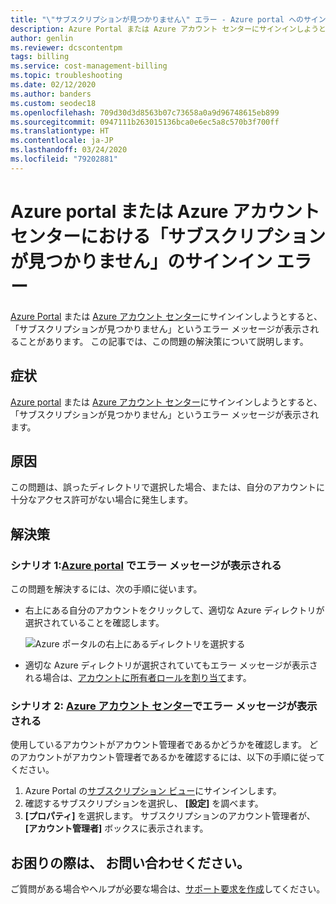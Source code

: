 ```yaml
---
title: "\"サブスクリプションが見つかりません\" エラー - Azure portal へのサインイン"
description: Azure Portal または Azure アカウント センターにサインインしようとすると「サブスクリプションが見つかりません」エラーになるという問題の解決策を示します。
author: genlin
ms.reviewer: dcscontentpm
tags: billing
ms.service: cost-management-billing
ms.topic: troubleshooting
ms.date: 02/12/2020
ms.author: banders
ms.custom: seodec18
ms.openlocfilehash: 709d30d3d8563b07c73658a0a9d96748615eb899
ms.sourcegitcommit: 0947111b263015136bca0e6ec5a8c570b3f700ff
ms.translationtype: HT
ms.contentlocale: ja-JP
ms.lasthandoff: 03/24/2020
ms.locfileid: "79202881"
---
```

# <a name="no-subscriptions-found-sign-in-error-for-azure-portal-or-azure-account-center"></a>Azure portal または Azure アカウント センターにおける「サブスクリプションが見つかりません」のサインイン エラー

[Azure Portal](https://portal.azure.com/) または [Azure アカウント センター](https://account.windowsazure.com/Subscriptions)にサインインしようとすると、「サブスクリプションが見つかりません」というエラー メッセージが表示されることがあります。 この記事では、この問題の解決策について説明します。

## <a name="symptom"></a>症状

[Azure portal](https://portal.azure.com/) または [Azure アカウント センター](https://account.windowsazure.com/Subscriptions)にサインインしようとすると、「サブスクリプションが見つかりません」というエラー メッセージが表示されます。

## <a name="cause"></a>原因

この問題は、誤ったディレクトリで選択した場合、または、自分のアカウントに十分なアクセス許可がない場合に発生します。

## <a name="solution"></a>解決策

### <a name="scenario-1-error-message-is-received-in-the-azure-portal"></a>シナリオ 1:[Azure portal](https://portal.azure.com) でエラー メッセージが表示される

この問題を解決するには、次の手順に従います。

* 右上にある自分のアカウントをクリックして、適切な Azure ディレクトリが選択されていることを確認します。

  ![Azure ポータルの右上にあるディレクトリを選択する](./media/no-subscriptions-found/directory-switch.png)
* 適切な Azure ディレクトリが選択されていてもエラー メッセージが表示される場合は、[アカウントに所有者ロールを割り当て](../../role-based-access-control/role-assignments-portal.md)ます。

### <a name="scenario-2-error-message-is-received-in-the-azure-account-center"></a>シナリオ 2: [Azure アカウント センター](https://account.windowsazure.com/Subscriptions)でエラー メッセージが表示される

使用しているアカウントがアカウント管理者であるかどうかを確認します。 どのアカウントがアカウント管理者であるかを確認するには、以下の手順に従ってください。

1. Azure Portal の[サブスクリプション ビュー](https://portal.azure.com/#blade/Microsoft_Azure_Billing/SubscriptionsBlade)にサインインします。
1. 確認するサブスクリプションを選択し、 **[設定]** を調べます。
1. **[プロパティ]** を選択します。 サブスクリプションのアカウント管理者が、 **[アカウント管理者]** ボックスに表示されます。  

## <a name="need-help-contact-us"></a>お困りの際は、 お問い合わせください。

ご質問がある場合やヘルプが必要な場合は、[サポート要求を作成](https://go.microsoft.com/fwlink/?linkid=2083458)してください。
